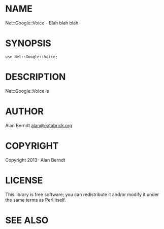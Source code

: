 # NAME

Net::Google::Voice - Blah blah blah

# SYNOPSIS

    use Net::Google::Voice;

# DESCRIPTION

Net::Google::Voice is

# AUTHOR

Alan Berndt <alan@eatabrick.org>

# COPYRIGHT

Copyright 2013- Alan Berndt

# LICENSE

This library is free software; you can redistribute it and/or modify
it under the same terms as Perl itself.

# SEE ALSO
